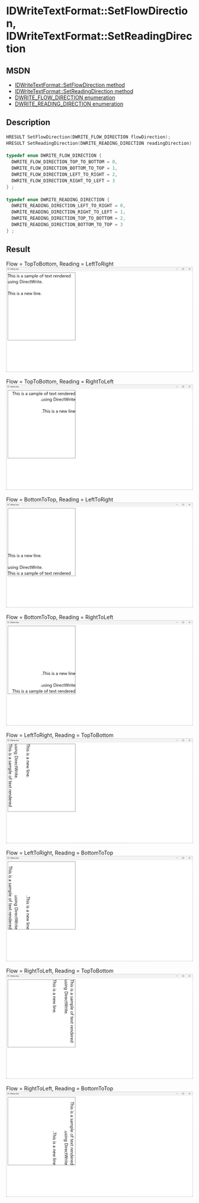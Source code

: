 # IDWriteTextFormat::SetFlowDirection, IDWriteTextFormat::SetReadingDirection

## MSDN
- [IDWriteTextFormat::SetFlowDirection method](https://docs.microsoft.com/en-us/windows/win32/api/dwrite/nf-dwrite-idwritetextformat-setflowdirection)
- [IDWriteTextFormat::SetReadingDirection method](https://docs.microsoft.com/en-us/windows/win32/api/dwrite/nf-dwrite-idwritetextformat-setreadingdirection)
- [DWRITE_FLOW_DIRECTION enumeration](https://docs.microsoft.com/en-us/windows/win32/api/dwrite/ne-dwrite-dwrite_flow_direction)
- [DWRITE_READING_DIRECTION enumeration](https://docs.microsoft.com/en-us/windows/win32/api/dwrite/ne-dwrite-dwrite_reading_direction)

## Description
```cpp
HRESULT SetFlowDirection(DWRITE_FLOW_DIRECTION flowDirection);
HRESULT SetReadingDirection(DWRITE_READING_DIRECTION readingDirection);

typedef enum DWRITE_FLOW_DIRECTION {
  DWRITE_FLOW_DIRECTION_TOP_TO_BOTTOM = 0,
  DWRITE_FLOW_DIRECTION_BOTTOM_TO_TOP = 1,
  DWRITE_FLOW_DIRECTION_LEFT_TO_RIGHT = 2,
  DWRITE_FLOW_DIRECTION_RIGHT_TO_LEFT = 3
} ;

typedef enum DWRITE_READING_DIRECTION {
  DWRITE_READING_DIRECTION_LEFT_TO_RIGHT = 0,
  DWRITE_READING_DIRECTION_RIGHT_TO_LEFT = 1,
  DWRITE_READING_DIRECTION_TOP_TO_BOTTOM = 2,
  DWRITE_READING_DIRECTION_BOTTOM_TO_TOP = 3
} ;
```

## Result
Flow = TopToBottom, Reading = LeftToRight
![](images/topleft.png)

Flow = TopToBottom, Reading = RightToLeft
![](images/topright.png)

Flow = BottomToTop, Reading = LeftToRight
![](images/bottomleft.png)

Flow = BottomToTop, Reading = RightToLeft
![](images/bottomright.png)

Flow = LeftToRight, Reading = TopToBottom
![](images/lefttop.png)

Flow = LeftToRight, Reading = BottomToTop
![](images/leftbottom.png)

Flow = RightToLeft, Reading = TopToBottom
![](images/righttop.png)

Flow = RightToLeft, Reading = BottomToTop
![](images/rightbottom.png)